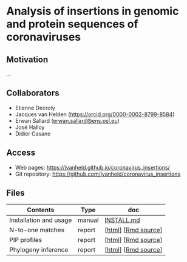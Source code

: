 # Analysis of insertions in genomic and protein sequences of coronaviruses

## Motivation

...

## Collaborators

- Etienne Decroly
- Jacques van Helden (<https://orcid.org/0000-0002-8799-8584>)
- Erwan Sallard	(<erwan.sallard@ens.psl.eu>)
- José Halloy
- Didier Casane

## Access


- Web pages: <https://jvanheld.github.io/coronavirus_insertions/>
- Git repository: <https://github.com/jvanheld/coronavirus_insertions>

## Files

| Contents | Type | doc |
|--------------------------------------|---------|---------------------|
| Installation and usage  | manual | [INSTALL.md](INSTALL.md) |
| N-to-one matches  | report | [[html](reports/one-to-n_matches.html)] [[Rmd source](https://raw.githubusercontent.com/jvanheld/coronavirus_insertions/master/reports/one-to-n_matches.Rmd)] |
| PIP profiles  | report | [[html](reports/pip-profiles.html)] [[Rmd source](https://raw.githubusercontent.com/jvanheld/coronavirus_insertions/master/reports/pip-profiles.Rmd)] |
| Phylogeny inference  | report | [[html](reports/phylogeny.html)] [[Rmd source](https://raw.githubusercontent.com/jvanheld/coronavirus_insertions/master/reports/phylogeny.Rmd)] |


